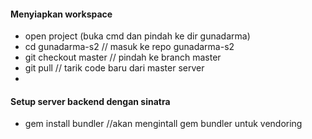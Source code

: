 #### Menyiapkan workspace

* open project (buka cmd dan pindah ke dir gunadarma)
* cd gunadarma-s2 // masuk ke repo gunadarma-s2
* git checkout master // pindah ke branch master
* git pull // tarik code baru dari master server
*

#### Setup server backend dengan sinatra

* gem install bundler //akan mengintall gem bundler untuk vendoring
